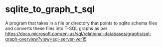 # sqlite_to_graph_t_sql
A program that takes in a file or directory that points to sqlite schema files and converts these files into T-SQL graphs as per https://docs.microsoft.com/en-us/sql/relational-databases/graphs/sql-graph-overview?view=sql-server-ver15
